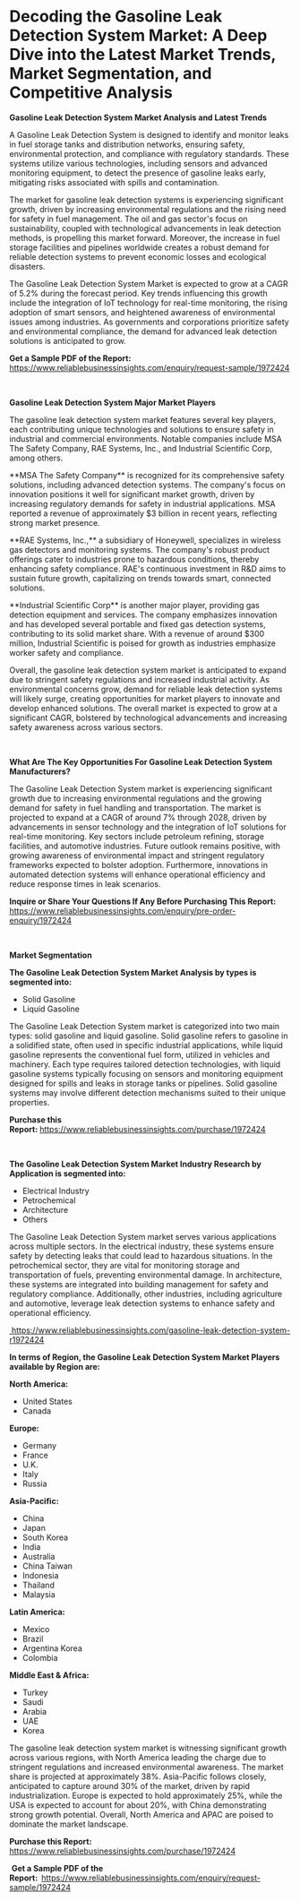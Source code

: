 <p><h1>Decoding the Gasoline Leak Detection System Market: A Deep Dive into the Latest Market Trends, Market Segmentation, and Competitive Analysis</h1></p><p><strong>Gasoline Leak Detection System Market Analysis and Latest Trends</strong></p>
<p><p>A Gasoline Leak Detection System is designed to identify and monitor leaks in fuel storage tanks and distribution networks, ensuring safety, environmental protection, and compliance with regulatory standards. These systems utilize various technologies, including sensors and advanced monitoring equipment, to detect the presence of gasoline leaks early, mitigating risks associated with spills and contamination.</p><p>The market for gasoline leak detection systems is experiencing significant growth, driven by increasing environmental regulations and the rising need for safety in fuel management. The oil and gas sector's focus on sustainability, coupled with technological advancements in leak detection methods, is propelling this market forward. Moreover, the increase in fuel storage facilities and pipelines worldwide creates a robust demand for reliable detection systems to prevent economic losses and ecological disasters.</p><p>The Gasoline Leak Detection System Market is expected to grow at a CAGR of 5.2% during the forecast period. Key trends influencing this growth include the integration of IoT technology for real-time monitoring, the rising adoption of smart sensors, and heightened awareness of environmental issues among industries. As governments and corporations prioritize safety and environmental compliance, the demand for advanced leak detection solutions is anticipated to grow.</p></p>
<p><strong>Get a Sample PDF of the Report:&nbsp;</strong> <a href="https://www.reliablebusinessinsights.com/enquiry/request-sample/1972424?utm_campaign=2960&utm_medium=2&utm_source=Github&utm_content=ia&utm_term=12042025&utm_id=gasoline-leak-detection-system">https://www.reliablebusinessinsights.com/enquiry/request-sample/1972424</a></p>
<p>&nbsp;</p>
<p><strong>Gasoline Leak Detection System Major Market Players</strong></p>
<p><p>The gasoline leak detection system market features several key players, each contributing unique technologies and solutions to ensure safety in industrial and commercial environments. Notable companies include MSA The Safety Company, RAE Systems, Inc., and Industrial Scientific Corp, among others.</p><p>**MSA The Safety Company** is recognized for its comprehensive safety solutions, including advanced detection systems. The company's focus on innovation positions it well for significant market growth, driven by increasing regulatory demands for safety in industrial applications. MSA reported a revenue of approximately $3 billion in recent years, reflecting strong market presence.</p><p>**RAE Systems, Inc.,** a subsidiary of Honeywell, specializes in wireless gas detectors and monitoring systems. The company's robust product offerings cater to industries prone to hazardous conditions, thereby enhancing safety compliance. RAE's continuous investment in R&D aims to sustain future growth, capitalizing on trends towards smart, connected solutions.</p><p>**Industrial Scientific Corp** is another major player, providing gas detection equipment and services. The company emphasizes innovation and has developed several portable and fixed gas detection systems, contributing to its solid market share. With a revenue of around $300 million, Industrial Scientific is poised for growth as industries emphasize worker safety and compliance.</p><p>Overall, the gasoline leak detection system market is anticipated to expand due to stringent safety regulations and increased industrial activity. As environmental concerns grow, demand for reliable leak detection systems will likely surge, creating opportunities for market players to innovate and develop enhanced solutions. The overall market is expected to grow at a significant CAGR, bolstered by technological advancements and increasing safety awareness across various sectors.</p></p>
<p>&nbsp;</p>
<p><strong>What Are The Key Opportunities For Gasoline Leak Detection System Manufacturers?</strong></p>
<p><p>The Gasoline Leak Detection System market is experiencing significant growth due to increasing environmental regulations and the growing demand for safety in fuel handling and transportation. The market is projected to expand at a CAGR of around 7% through 2028, driven by advancements in sensor technology and the integration of IoT solutions for real-time monitoring. Key sectors include petroleum refining, storage facilities, and automotive industries. Future outlook remains positive, with growing awareness of environmental impact and stringent regulatory frameworks expected to bolster adoption. Furthermore, innovations in automated detection systems will enhance operational efficiency and reduce response times in leak scenarios.</p></p>
<p><strong>Inquire or Share Your Questions If Any Before Purchasing This Report:</strong> <a href="https://www.reliablebusinessinsights.com/enquiry/pre-order-enquiry/1972424?utm_campaign=2960&utm_medium=2&utm_source=Github&utm_content=ia&utm_term=12042025&utm_id=gasoline-leak-detection-system">https://www.reliablebusinessinsights.com/enquiry/pre-order-enquiry/1972424</a></p>
<p>&nbsp;</p>
<p><strong>Market Segmentation</strong></p>
<p><strong>The Gasoline Leak Detection System Market Analysis by types is segmented into:</strong></p>
<p><ul><li>Solid Gasoline</li><li>Liquid Gasoline</li></ul></p>
<p><p>The Gasoline Leak Detection System market is categorized into two main types: solid gasoline and liquid gasoline. Solid gasoline refers to gasoline in a solidified state, often used in specific industrial applications, while liquid gasoline represents the conventional fuel form, utilized in vehicles and machinery. Each type requires tailored detection technologies, with liquid gasoline systems typically focusing on sensors and monitoring equipment designed for spills and leaks in storage tanks or pipelines. Solid gasoline systems may involve different detection mechanisms suited to their unique properties.</p></p>
<p><strong>Purchase this Report:&nbsp;</strong><a href="https://www.reliablebusinessinsights.com/purchase/1972424?utm_campaign=2960&utm_medium=2&utm_source=Github&utm_content=ia&utm_term=12042025&utm_id=gasoline-leak-detection-system">https://www.reliablebusinessinsights.com/purchase/1972424</a></p>
<p>&nbsp;</p>
<p><strong>The Gasoline Leak Detection System Market Industry Research by Application is segmented into:</strong></p>
<p><ul><li>Electrical Industry</li><li>Petrochemical</li><li>Architecture</li><li>Others</li></ul></p>
<p><p>The Gasoline Leak Detection System market serves various applications across multiple sectors. In the electrical industry, these systems ensure safety by detecting leaks that could lead to hazardous situations. In the petrochemical sector, they are vital for monitoring storage and transportation of fuels, preventing environmental damage. In architecture, these systems are integrated into building management for safety and regulatory compliance. Additionally, other industries, including agriculture and automotive, leverage leak detection systems to enhance safety and operational efficiency.</p></p>
<p><a href="https://www.reliablebusinessinsights.com/gasoline-leak-detection-system-r1972424?utm_campaign=2960&utm_medium=2&utm_source=Github&utm_content=ia&utm_term=12042025&utm_id=gasoline-leak-detection-system">&nbsp;https://www.reliablebusinessinsights.com/gasoline-leak-detection-system-r1972424</a></p>
<p><strong>In terms of Region, the Gasoline Leak Detection System Market Players available by Region are:</strong></p>
<p>
    <p> <strong> North America: </strong>
        <ul>
            <li>United States</li>
            <li>Canada</li>
        </ul>
        </p> 
    <p> <strong> Europe: </strong>
        <ul>
            <li>Germany</li>
            <li>France</li>
            <li>U.K.</li>
            <li>Italy</li>
            <li>Russia</li>
        </ul>
        </p> 
    <p> <strong> Asia-Pacific: </strong>
        <ul>
            <li>China</li>
            <li>Japan</li>
            <li>South Korea</li>
            <li>India</li>
            <li>Australia</li>
            <li>China Taiwan</li>
            <li>Indonesia</li>
            <li>Thailand</li>
            <li>Malaysia</li>
        </ul>
        </p> 
    <p> <strong> Latin America: </strong>
        <ul>
            <li>Mexico</li>
            <li>Brazil</li>
            <li>Argentina Korea</li>
            <li>Colombia</li>
        </ul>
        </p> 
    <p> <strong> Middle East & Africa: </strong>
        <ul>
            <li>Turkey</li>
            <li>Saudi</li>
            <li>Arabia</li>
            <li>UAE</li>
            <li>Korea</li>
        </ul>
    </p>
    </p>
<p><p>The gasoline leak detection system market is witnessing significant growth across various regions, with North America leading the charge due to stringent regulations and increased environmental awareness. The market share is projected at approximately 38%. Asia-Pacific follows closely, anticipated to capture around 30% of the market, driven by rapid industrialization. Europe is expected to hold approximately 25%, while the USA is expected to account for about 20%, with China demonstrating strong growth potential. Overall, North America and APAC are poised to dominate the market landscape.</p></p>
<p><strong>Purchase this Report: </strong><a href="https://www.reliablebusinessinsights.com/purchase/1972424?utm_campaign=2960&utm_medium=2&utm_source=Github&utm_content=ia&utm_term=12042025&utm_id=gasoline-leak-detection-system">https://www.reliablebusinessinsights.com/purchase/1972424</a></p>
<p>&nbsp;<strong>Get a Sample PDF of the Report:&nbsp;&nbsp;</strong><a href="https://www.reliablebusinessinsights.com/enquiry/request-sample/1972424?utm_campaign=2960&utm_medium=2&utm_source=Github&utm_content=ia&utm_term=12042025&utm_id=gasoline-leak-detection-system">https://www.reliablebusinessinsights.com/enquiry/request-sample/1972424</a></p>
<p><strong></strong></p>
<p><p></p><p></p><p></p></p>
